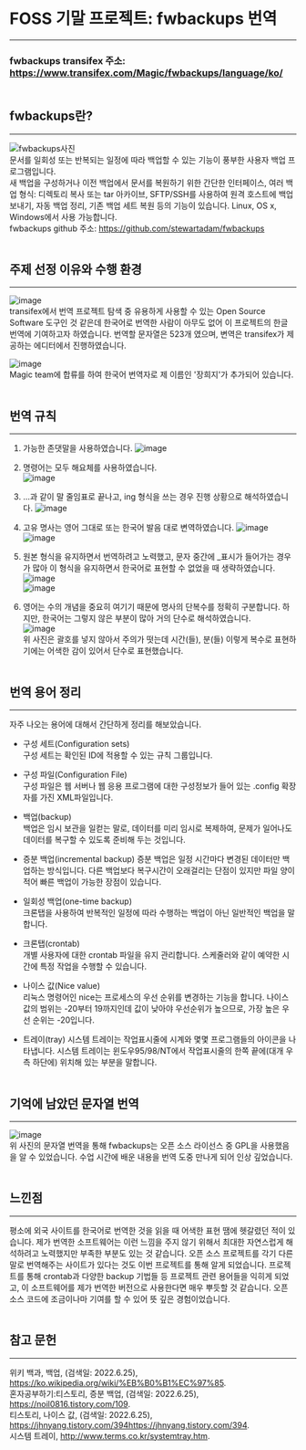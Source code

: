 # FOSS 기말 프로젝트: fwbackups 번역
--------------------------------------

### fwbackups transifex 주소: https://www.transifex.com/Magic/fwbackups/language/ko/ <br/><br/>
  
## fwbackups란? 
---------------
![fwbackups사진](/uploads/dc978e67790dd9fcc30a8652f52a9953/fwbackups사진.png)   
문서를 일회성 또는 반복되는 일정에 따라 백업할 수 있는 기능이 풍부한 사용자 백업 프로그램입니다.  
새 백업을 구성하거나 이전 백업에서 문서를 복원하기 위한 간단한 인터페이스, 여러 백업 형식: 디렉토리 복사 또는 tar 아카이브, SFTP/SSH를 사용하여 원격 호스트에 백업 보내기, 자동 백업 정리, 기존 백업 세트 복원 등의 기능이 있습니다. Linux, OS x, Windows에서 사용 가능합니다.  
fwbackups github 주소: https://github.com/stewartadam/fwbackups  <br/><br/>
  
  
## 주제 선정 이유와 수행 환경
------------------------------
![image](/uploads/44bda2f016b313e51c0bb0caee9769f3/image.png)  
transifex에서 번역 프로젝트 탐색 중 유용하게 사용할 수 있는 Open Source Software 도구인 것 같은데 한국어로 번역한 사람이 아무도 없어 이 프로젝트의 한글 번역에 기여하고자 하였습니다. 번역할 문자열은 523개 였으며, 변역은 transifex가 제공하는 에디터에서 진행하였습니다.

![image](/uploads/c1e09678724f3fcd1a562896345bd07e/image.png)   
Magic team에 합류를 하여 한국어 번역자로 제 이름인 '장희지'가 추가되어 있습니다. <br/><br/>
  

## 번역 규칙
------------
1. 가능한 존댓말을 사용하였습니다.
![image](/uploads/97fa515fd21fac6b2c65d1078e883bfa/image.png)  
    
2. 명령어는 모두 해요체를 사용하였습니다.  
![image](/uploads/fdb14e3f7402714a67e16515ed2f136e/image.png)  
  
3. ...과 같이 말 줄임표로 끝나고, ing 형식을 쓰는 경우 진행 상황으로 해석하였습니다.
![image](/uploads/08cf2ca940eb2b110751587887606030/image.png)  
  
4. 고유 명사는 영어 그대로 또는 한국어 발음 대로 변역하였습니다.
![image](/uploads/bf1949e67196df4395a0109df3bcbe86/image.png)  
![image](/uploads/1a18119d6380e55b916474f238487478/image.png)  
  
5. 원본 형식을 유지하면서 번역하려고 노력했고, 문자 중간에 _표시가 들어가는 경우가 많아 이 형식을 유지하면서 한국어로 표현할 수 없었을 때 생략하였습니다.
![image](/uploads/70c0102b44dcac0f96a3cbf46fcf9879/image.png)  
![image](/uploads/f535f1f2410ec8f842520b5426f95ae9/image.png)  
  
6. 영어는 수의 개념을 중요히 여기기 때문에 명사의 단복수를 정확히 구분합니다. 하지만, 한국어는 그렇지 않은 부분이 많아 거의 단수로 해석하였습니다.  
![image](/uploads/8ed5b1a9babd1010cd6ad23c33dbd9ad/image.png)  
위 사진은 괄호를 넣지 않아서 주의가 떳는데 시간(들), 분(들) 이렇게 복수로 표현하기에는 어색한 감이 있어서 단수로 표현했습니다.  <br/><br/>
  

## 번역 용어 정리
----------------- 
자주 나오는 용어에 대해서 간단하게 정리를 해보았습니다.  
* 구성 세트(Configuration sets)  
    구성 세트는 확인된 ID에 적용할 수 있는 규칙 그룹입니다.     

* 구성 파일(Configuration File)    
    구성 파일은 웹 서버나 웹 응용 프로그램에 대한 구성정보가 들어 있는 .config 확장자를 가진 XML파일입니다.  

* 백업(backup)  
    백업은 임시 보관을 일컫는 말로, 데이터를 미리 임시로 복제하여, 문제가 일어나도 데이터를 복구할 수 있도록 준비해 두는 것입니다.    

* 증분 백업(incremental backup)
    증분 백업은 일정 시간마다 변경된 데이터만 백업하는 방식입니다. 다른 백업보다 복구시간이 오래걸리는 단점이 있지만 파일 양이 적어 빠른 백업이 가능한 장점이  있습니다.

* 일회성 백업(one-time backup)  
    크론탭을 사용하여 반복적인 일정에 따라 수행하는 백업이 아닌 일반적인 백업을 말합니다.  

* 크론탭(crontab)  
    개별 사용자에 대한 crontab 파일을 유지 관리합니다. 스케줄러와 같이 예약한 시간에 특정 작업을 수행할 수 있습니다.   

* 나이스 값(Nice value)  
    리눅스 명령어인 nice는 프로세스의 우선 순위를 변경하는 기능을 합니다. 나이스 값의 범위는 -20부터 19까지인데 값이 낮아야 우선순위가 높으므로, 가장 높은 우선 순위는 -20입니다.  

* 트레이(tray)
    시스템 트레이는 작업표시줄에 시계와 몇몇 프로그램들의 아이콘을 나타냅니다. 시스템 트레이는 윈도우95/98/NT에서 작업표시줄의 한쪽 끝에(대개 우측 하단에) 위치해 있는 부분을 말합니다. <br/><br/>
  

## 기억에 남았던 문자열 번역
----------------------------
![image](/uploads/c65e00ca9e92e292b56c0f4578ffb0c5/image.png)  
위 사진의 문자열 번역을 통해 fwbackups는 오픈 소스 라이선스 중 GPL을 사용했음을 알 수 있었습니다. 수업 시간에 배운 내용을 번역 도중 만나게 되어 인상 깊었습니다.  <br/><br/>


## 느낀점
---------
평소에 외국 사이트를 한국어로 번역한 것을 읽을 때 어색한 표현 땜에 헷갈렸던 적이 있습니다. 제가 번역한 소프트웨어는 이런 느낌을 주지 않기 위해서 최대한 자연스럽게 해석하려고 노력했지만 부족한 부분도 있는 것 같습니다. 오픈 소스 프로젝트를 각기 다른 말로 번역해주는 사이트가 있다는 것도 이번 프로젝트를 통해 알게 되었습니다. 프로젝트를 통해 crontab과 다양한 backup 기법들 등 프로젝트 관련 용어들을 익히게 되었고, 이 소프트웨어를 제가 번역한 버전으로 사용한다면 매우 뿌듯할 것 같습니다. 오픈 소스 코드에 조금이나마 기여를 할 수 있어 뜻 깊은 경험이었습니다.  <br/><br/>
  
  
## 참고 문헌
-------------
위키 백과, 백업, (검색일: 2022.6.25), <https://ko.wikipedia.org/wiki/%EB%B0%B1%EC%97%85>.  
혼자공부하기:티스토리, 증분 백업, (검색일: 2022.6.25), <https://noil0816.tistory.com/109>.   
티스토리, 나이스 값, (검색일: 2022.6.25), <https://jhnyang.tistory.com/394https://jhnyang.tistory.com/394>.   
시스템 트레이, <http://www.terms.co.kr/systemtray.htm>.

